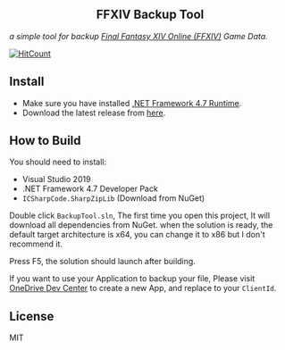 <p align="center">
  <h2 align="center">FFXIV Backup Tool</h1>
</p>

*a simple tool for backup [Final Fantasy XIV Online (FFXIV)](https://www.finalfantasyxiv.com/) Game Data.*

[![HitCount](http://hits.dwyl.com/wbsdty331/FFXIVBackupTool.svg)](http://hits.dwyl.com/wbsdty331/FFXIVBackupTool)

## Install

- Make sure you have installed [.NET Framework 4.7 Runtime](https://dotnet.microsoft.com/download/dotnet-framework/net472).
- Download the latest release from [here](https://github.com/wbsdty331/FFXIVBackupTool/releases).

## How to Build

You should need to install:
- Visual Studio 2019
- .NET Framework 4.7 Developer Pack
- `ICSharpCode.SharpZipLib` (Download from NuGet)

Double click `BackupTool.sln`, The first time you open this project, It will download all dependencies from NuGet. when the solution is ready, the default target architecture is x64, you can change it to x86 but I don't recommend it.

Press F5, the solution should launch after building.

If you want to use your Application to backup your file, Please visit [OneDrive Dev Center](https://dev.onedrive.com) to create a new App, and replace to your `ClientId`.

## License
MIT
